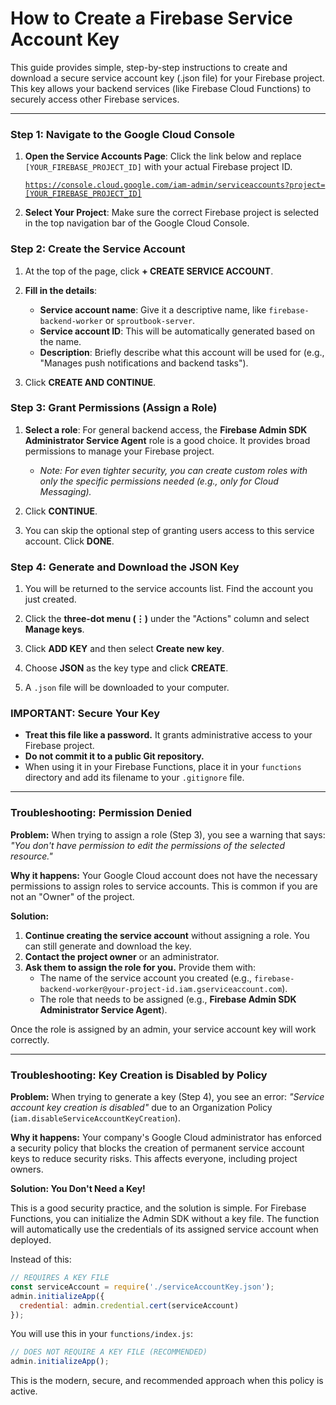 # How to Create a Firebase Service Account Key

This guide provides simple, step-by-step instructions to create and download a secure service account key (.json file) for your Firebase project. This key allows your backend services (like Firebase Cloud Functions) to securely access other Firebase services.

---

### Step 1: Navigate to the Google Cloud Console

1.  **Open the Service Accounts Page**: Click the link below and replace `[YOUR_FIREBASE_PROJECT_ID]` with your actual Firebase project ID.

    [`https://console.cloud.google.com/iam-admin/serviceaccounts?project=[YOUR_FIREBASE_PROJECT_ID]`](https://console.cloud.google.com/iam-admin/serviceaccounts?project=[YOUR_FIREBASE_PROJECT_ID])

2.  **Select Your Project**: Make sure the correct Firebase project is selected in the top navigation bar of the Google Cloud Console.

### Step 2: Create the Service Account

1.  At the top of the page, click **+ CREATE SERVICE ACCOUNT**.

2.  **Fill in the details**:
    *   **Service account name**: Give it a descriptive name, like `firebase-backend-worker` or `sproutbook-server`.
    *   **Service account ID**: This will be automatically generated based on the name.
    *   **Description**: Briefly describe what this account will be used for (e.g., "Manages push notifications and backend tasks").

3.  Click **CREATE AND CONTINUE**.

### Step 3: Grant Permissions (Assign a Role)

1.  **Select a role**: For general backend access, the **Firebase Admin SDK Administrator Service Agent** role is a good choice. It provides broad permissions to manage your Firebase project.
    *   *Note: For even tighter security, you can create custom roles with only the specific permissions needed (e.g., only for Cloud Messaging).*

2.  Click **CONTINUE**.

3.  You can skip the optional step of granting users access to this service account. Click **DONE**.

### Step 4: Generate and Download the JSON Key

1.  You will be returned to the service accounts list. Find the account you just created.

2.  Click the **three-dot menu (⋮)** under the "Actions" column and select **Manage keys**.

3.  Click **ADD KEY** and then select **Create new key**.

4.  Choose **JSON** as the key type and click **CREATE**.

5.  A `.json` file will be downloaded to your computer.

### **IMPORTANT: Secure Your Key**

*   **Treat this file like a password.** It grants administrative access to your Firebase project.
*   **Do not commit it to a public Git repository.**
*   When using it in your Firebase Functions, place it in your `functions` directory and add its filename to your `.gitignore` file.

---

### Troubleshooting: Permission Denied

**Problem:** When trying to assign a role (Step 3), you see a warning that says: *"You don't have permission to edit the permissions of the selected resource."*

**Why it happens:** Your Google Cloud account does not have the necessary permissions to assign roles to service accounts. This is common if you are not an "Owner" of the project.

**Solution:**
1.  **Continue creating the service account** without assigning a role. You can still generate and download the key.
2.  **Contact the project owner** or an administrator.
3.  **Ask them to assign the role for you.** Provide them with:
    *   The name of the service account you created (e.g., `firebase-backend-worker@your-project-id.iam.gserviceaccount.com`).
    *   The role that needs to be assigned (e.g., **Firebase Admin SDK Administrator Service Agent**).

Once the role is assigned by an admin, your service account key will work correctly.

---

### Troubleshooting: Key Creation is Disabled by Policy

**Problem:** When trying to generate a key (Step 4), you see an error: *"Service account key creation is disabled"* due to an Organization Policy (`iam.disableServiceAccountKeyCreation`).

**Why it happens:** Your company's Google Cloud administrator has enforced a security policy that blocks the creation of permanent service account keys to reduce security risks. This affects everyone, including project owners.

**Solution: You Don't Need a Key!**

This is a good security practice, and the solution is simple. For Firebase Functions, you can initialize the Admin SDK without a key file. The function will automatically use the credentials of its assigned service account when deployed.

Instead of this:
```javascript
// REQUIRES A KEY FILE
const serviceAccount = require('./serviceAccountKey.json');
admin.initializeApp({
  credential: admin.credential.cert(serviceAccount)
});
```

You will use this in your `functions/index.js`:
```javascript
// DOES NOT REQUIRE A KEY FILE (RECOMMENDED)
admin.initializeApp();
```
This is the modern, secure, and recommended approach when this policy is active.
